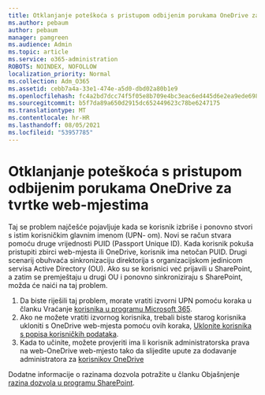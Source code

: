 ```yaml
---
title: Otklanjanje poteškoća s pristupom odbijenim porukama OneDrive za tvrtke web-mjestima
ms.author: pebaum
author: pebaum
manager: pamgreen
ms.audience: Admin
ms.topic: article
ms.service: o365-administration
ROBOTS: NOINDEX, NOFOLLOW
localization_priority: Normal
ms.collection: Adm_O365
ms.assetid: cebb7a4a-33e1-474e-a5d0-dbd02a80b1e9
ms.openlocfilehash: fc4a2bd7dcc74f5f05e8b709e4bc3eac6ed445d6e2ea9ede698abbc8667723ce
ms.sourcegitcommit: b5f7da89a650d2915dc652449623c78be6247175
ms.translationtype: MT
ms.contentlocale: hr-HR
ms.lasthandoff: 08/05/2021
ms.locfileid: "53957785"
---
```

# <a name="troubleshooting-access-denied-messages-to-onedrive-for-business-sites"></a>Otklanjanje poteškoća s pristupom odbijenim porukama OneDrive za tvrtke web-mjestima

Taj se problem najčešće pojavljuje kada se korisnik izbriše i ponovno stvori s istim korisničkim glavnim imenom (UPN- om). Novi se račun stvara pomoću druge vrijednosti PUID (Passport Unique ID). Kada korisnik pokuša pristupiti zbirci web-mjesta ili OneDrive, korisnik ima netočan PUID. Drugi scenarij obuhvaća sinkronizaciju direktorija s organizacijskom jedinicom servisa Active Directory (OU). Ako su se korisnici već prijavili u SharePoint, a zatim se premještaju u drugi OU i ponovno sinkroniziraju s SharePoint, možda će naići na taj problem.

1. Da biste riješili taj problem, morate vratiti izvorni UPN pomoću koraka u članku Vraćanje [korisnika u programu Microsoft 365](https://docs.microsoft.com/microsoft-365/admin/add-users/restore-user).
2. Ako ne možete vratiti izvornog korisnika, trebali biste starog korisnika ukloniti s OneDrive web-mjesta pomoću ovih koraka, [Uklonite korisnika s popisa korisničkih podataka](). 
3. Kada to učinite, možete provjeriti ima li korisnik administratorska prava na web-OneDrive web-mjesto tako da slijedite upute za dodavanje administratora za [korisnikov OneDrive](https://docs.microsoft.com/sharepoint/manage-user-profiles)

Dodatne informacije o razinama dozvola potražite u članku Objašnjenje [razina dozvola u programu SharePoint](https://docs.microsoft.com/sharepoint/understanding-permission-levels).
